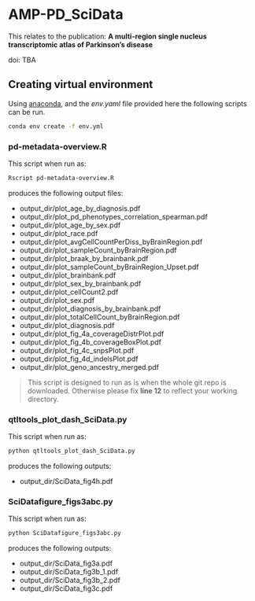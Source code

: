 # AMP-PD_SciData

This relates to the publication: **A multi-region single nucleus transcriptomic atlas of Parkinson’s disease**

doi: TBA

## Creating virtual environment

Using [anaconda](https://conda.io/projects/conda/en/latest/index.html), and the *env.yaml* file provided here the following scripts can be run.

```bash
conda env create -f env.yml
```

### pd-metadata-overview.R

This script when run as:

```bash
Rscript pd-metadata-overview.R
```

produces the following output files:

- output_dir/plot_age_by_diagnosis.pdf
- output_dir/plot_pd_phenotypes_correlation_spearman.pdf
- output_dir/plot_age_by_sex.pdf
- output_dir/plot_race.pdf
- output_dir/plot_avgCellCountPerDiss_byBrainRegion.pdf
- output_dir/plot_sampleCount_byBrainRegion.pdf
- output_dir/plot_braak_by_brainbank.pdf
- output_dir/plot_sampleCount_byBrainRegion_Upset.pdf
- output_dir/plot_brainbank.pdf
- output_dir/plot_sex_by_brainbank.pdf
- output_dir/plot_cellCount2.pdf
- output_dir/plot_sex.pdf
- output_dir/plot_diagnosis_by_brainbank.pdf
- output_dir/plot_totalCellCount_byBrainRegion.pdf
- output_dir/plot_diagnosis.pdf
- output_dir/plot_fig_4a_coverageDistrPlot.pdf
- output_dir/plot_fig_4b_coverageBoxPlot.pdf
- output_dir/plot_fig_4c_snpsPlot.pdf
- output_dir/plot_fig_4d_indelsPlot.pdf
- output_dir/plot_geno_ancestry_merged.pdf


> This script is designed to run as is when the whole git repo is downloaded.
> Otherwise please fix **line 12** to reflect your working directory.

### qtltools_plot_dash_SciData.py

This script when run as:

```bash
python qtltools_plot_dash_SciData.py
```

produces the following outputs:

- output_dir/SciData_fig4h.pdf

### SciDatafigure_figs3abc.py

This script when run as:

```bash
python SciDatafigure_figs3abc.py
```

produces the following outputs:

- output_dir/SciData_fig3a.pdf  
- output_dir/SciData_fig3b_1.pdf  
- output_dir/SciData_fig3b_2.pdf  
- output_dir/SciData_fig3c.pdf
